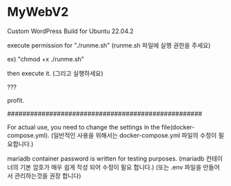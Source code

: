 # MyWebV2
Custom WordPress Build for Ubuntu 22.04.2

execute permission for "./runme.sh"
(runme.sh 파일에 실행 권한을 주세요)

ex) "chmod +x ./runme.sh"

then execute it.
(그리고 실행하세요)


???


profit.


###################################################

For actual use, you need to change the settings in the file(docker-compose.yml).
(일반적인 사용을 위해서는 docker-compose.yml 파일의 수정이 필요합니다.)

mariadb container password is written for testing purposes.
(mariadb 컨테이너의 기본 암호가 매우 쉽게 작성 되어 수정이 필요 합니다.)
(또는 .env 파일을 만들어서 관리하는것을 권장 합니다)
